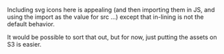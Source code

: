 Including svg icons here is appealing
(and then importing them in JS, and using the import as the value for src ...)
except that in-lining is not the default behavior.

It would be possible to sort that out, but for now, just putting the assets on S3 is easier.
